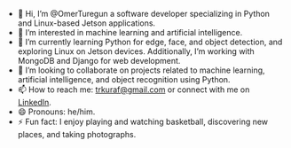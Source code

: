 - 👋 Hi, I’m @OmerTuregun a software developer specializing in Python and Linux-based Jetson applications.
- 👀 I’m interested in machine learning and artificial intelligence.
- 🌱 I’m currently learning Python for edge, face, and object detection, and exploring Linux on Jetson devices. Additionally, I’m working with MongoDB and Django for web development.
- 💞️ I’m looking to collaborate on projects related to machine learning, artificial intelligence, and object recognition using Python.
- 📫 How to reach me: [trkuraf@gmail.com](mailto:trkuraf@gmail.com) or connect with me on [LinkedIn](https://www.linkedin.com/in/ömer-faruk-türegün-6360532b6).
- 😄 Pronouns: he/him.
- ⚡ Fun fact: I enjoy playing and watching basketball, discovering new places, and taking photographs.

<!---
OmerTuregun/OmerTuregun is a ✨ special ✨ repository because its `README.md` (this file) appears on your GitHub profile.
You can click the Preview link to take a look at your changes.
--->
